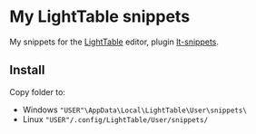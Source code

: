 # My LightTable snippets

My snippets for the [LightTable](http://www.lighttable.com) editor, plugin [lt-snippets](http://github.com/rundis/lt-snippets).

## Install
Copy folder to:
* Windows `"USER"\AppData\Local\LightTable\User\snippets\`
* Linux `"USER"/.config/LightTable/User/snippets/`
